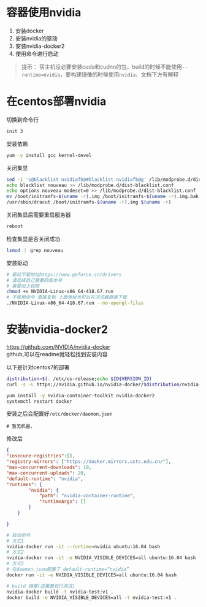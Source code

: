 # 容器使用nvidia
1. 安装docker
2. 安装nvidia的驱动
3. 安装nvidia-docker2
4. 使用命令进行启动

> 提示： 宿主机没必要安装cuda和cudnn的包，build的时候不能使用`--runtime=nvidia`，要构建镜像的时候使用`nvidia`，文档下方有解释

# 在centos部署nvidia
切换到命令行
```bash
init 3
```

安装依赖
```bash
yum -y install gcc kernel-devel
```
关闭集显
```bash
sed -i 's@blacklist nvidiafb@#blacklist nvidiafb@g' /lib/modprobe.d/dist-blacklist.conf
echo blacklist nouveau >> /lib/modprobe.d/dist-blacklist.conf
echo options nouveau modeset=0 >> /lib/modprobe.d/dist-blacklist.conf
mv /boot/initramfs-$(uname -r).img /boot/initramfs-$(uname -r).img.bak
/usr/sbin/dracut /boot/initramfs-$(uname -r).img $(uname -r)
```
关闭集显后需要重启服务器
```bash
reboot
```
检查集显是否关闭成功
```bash
lsmod ｜ grep nouveau
```

安装驱动
```bash
# 驱动下载地址https://www.geforce.cn/drivers
# 请选择自己需要的版本号
# 需要加上权限
chmod +x NVIDIA-Linux-x86_64-418.67.run
# 不使用命令 直接复制 上面地址也可以在浏览器直接下载
./NVIDIA-Linux-x86_64-418.67.run --no-opengl-files
```

# 安装nvidia-docker2
https://github.com/NVIDIA/nvidia-docker  
github,可以在readme就轻松找到安装内容

以下是针对centos7的部署

```bash
distribution=$(. /etc/os-release;echo $ID$VERSION_ID)
curl -s -L https://nvidia.github.io/nvidia-docker/$distribution/nvidia-docker.repo | sudo tee /etc/yum.repos.d/nvidia-docker.repo

yum install -y nvidia-container-toolkit nvidia-docker2
systemctl restart docker
```


安装之后会配置好`/etc/docker/daemon.json`
```
# 暂无机器，
```
修改后
```json
{
"insecure-registries":[],
"registry-mirrors": ["https://docker.mirrors.ustc.edu.cn/"],
"max-concurrent-downloads": 10,
"max-concurrent-uploads": 20,
"default-runtime": "nvidia",
"runtimes": {
        "nvidia": {
            "path": "nvidia-container-runtime",
            "runtimeArgs": []
        }
    }

}
```

```bash
# 启动命令
# 方式1
nvidia-docker run -it --runtime=nvidia ubuntu:16.04 bash
# 方式2
nvidia-docker run -it -e NVIDIA_VISIBLE_DEVICES=all ubuntu:16.04 bash
# 方式3
# 在daemon.json配置了 default-runtime=“nvidia”
docker run -it -e NVIDIA_VISIBLE_DEVICES=all ubuntu:16.04 bash

# build 镜像(还需要自行测试)
nvidia-docker build -t nvidia-test:v1 .
docker build -e NVIDIA_VISIBLE_DEVICES=all -t nvidia-test:v1 .
```
